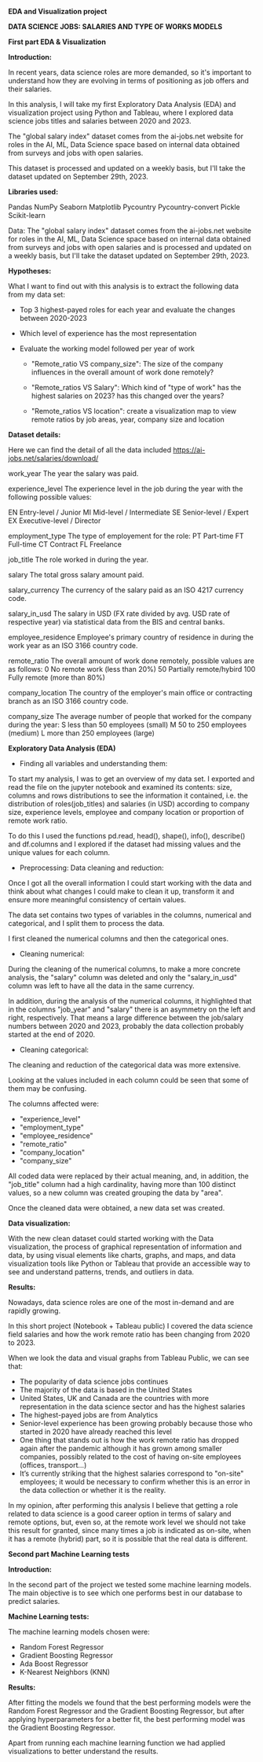 **EDA and Visualization project**

**DATA SCIENCE JOBS:
SALARIES AND TYPE OF WORKS MODELS**


**First part
EDA & Visualization** 

**Introduction:**

In recent years, data science roles are more demanded, so it's important to understand how they are evolving in terms of positioning as job offers and their salaries.

In this analysis, I will take my first Exploratory Data Analysis (EDA) and visualization project using Python and Tableau, where I explored data science jobs titles and salaries between 2020 and 2023. 

The "global salary index" dataset comes from the ai-jobs.net website for roles in the AI, ML, Data Science space based on internal data obtained from surveys and jobs with open salaries.

This dataset is processed and updated on a weekly basis, but I'll take the dataset updated on September 29th, 2023.

**Libraries used:**

Pandas
NumPy
Seaborn
Matplotlib
Pycountry
Pycountry-convert
Pickle
Scikit-learn

Data: The "global salary index" dataset comes from the ai-jobs.net website for roles in the AI, ML, Data Science space based on internal data obtained from surveys and jobs with open salaries and is processed and updated on a weekly basis, but I'll take the dataset updated on September 29th, 2023.


**Hypotheses:**

What I want to find out with this analysis is to extract the following data from my data set:

- Top 3 highest-payed roles for each year and evaluate the changes between 2020-2023 

- Which level of experience has the most representation

- Evaluate the working model followed per year of work

	-	"Remote_ratio VS company_size": The size of the company influences in the overall amount of work done remotely? 

	-	"Remote_ratios VS Salary": Which kind of "type of work" has the highest salaries on 2023? has this changed over the years?

	-	"Remote_ratios VS location": create a visualization map to view remote ratios by job areas, year, company size and location

**Dataset details:**

Here we can find the detail of all the data included
https://ai-jobs.net/salaries/download/

work_year			The year the salary was paid.

experience_level	The experience level in the job during the year with the following possible values:

EN	Entry-level / Junior
MI	Mid-level / Intermediate
SE	Senior-level / Expert
EX	Executive-level / Director

employment_type		The type of employement for the role:
PT	Part-time
FT	Full-time
CT	Contract
FL	Freelance

job_title			The role worked in during the year.

salary				The total gross salary amount paid.

salary_currency	The currency of the salary paid as an ISO 4217 currency code.

salary_in_usd	The salary in USD (FX rate divided by avg. USD rate of respective year) via statistical data from the BIS and central banks.

employee_residence	Employee's primary country of residence in during the work year as an ISO 3166 country code.

remote_ratio	The overall amount of work done remotely, possible values are as follows:
0	No remote work (less than 20%)
50	Partially remote/hybird
100	Fully remote (more than 80%)

company_location	The country of the employer's main office or contracting branch as an ISO 3166 country code.

company_size	The average number of people that worked for the company during the year:
S	less than 50 employees (small)
M	50 to 250 employees (medium)
L	more than 250 employees (large)


**Exploratory Data Analysis (EDA)**

- Finding all variables and understanding them:

To start my analysis, I was to get an overview of my data set. I exported and read the file on the jupyter notebook and examined its contents: size, columns and rows distributions to see the information it contained, i.e. the distribution of roles(job_titles) and salaries (in USD) according to company size, experience levels, employee and company location or proportion of remote work ratio.

To do this I used the functions pd.read, head(), shape(), info(), describe() and df.columns and I explored if the dataset had missing values and the unique values for each column.

- Preprocessing: Data cleaning and reduction:

Once I got all the overall information I could start working with the data and think about what changes I could make to clean it up, transform it and ensure more meaningful consistency of certain values.

The data set contains two types of variables in the columns, numerical and categorical, and I split them to process the data.

I first cleaned the numerical columns and then the categorical ones.

- Cleaning numerical:

During the cleaning of the numerical columns, to make a more concrete analysis, the "salary" column was deleted and only the "salary_in_usd" column was left to have all the data in the same currency.

In addition, during the analysis of the numerical columns, it highlighted that in the columns "job_year" and "salary" there is an asymmetry on the left and right, respectively. That means a large difference between the job/salary numbers between 2020 and 2023, probably the data collection probably started at the end of 2020.

- Cleaning categorical:

The cleaning and reduction of the categorical data was more extensive.

Looking at the values included in each column could be seen that some of them may be confusing.

The columns affected were:
- "experience_level"
- "employment_type"
- "employee_residence"
- "remote_ratio"
- "company_location"
- "company_size"

All coded data were replaced by their actual meaning, and, in addition, the "job_title" column had a high cardinality, having more than 100 distinct values, so a new column was created grouping the data by "area".

Once the cleaned data were obtained, a new data set was created.

**Data visualization:**

With the new clean dataset could started working with the Data visualization, the process of graphical representation of information and data, by using visual elements like charts, graphs, and maps, and data visualization tools like Python or Tableau that provide an accessible way to see and understand patterns, trends, and outliers in data.

**Results:**

Nowadays, data science roles are one of the most in-demand and are rapidly growing. 

In this short project (Notebook + Tableau public) I covered the data science field salaries and how the work remote ratio has been changing from 2020 to 2023.

When we look the data and visual graphs from Tableau Public, we can see that:

-	The popularity of data science jobs continues
-	The majority of the data is based in the United States 
-	United States, UK and Canada are the countries with more representation in the data science sector and has the highest salaries
-	The highest-payed jobs are from Analytics
-	Senior-level experience has been growing probably because those who started in 2020 have already reached this level 
-	One thing that stands out is how the work remote ratio has dropped again after the pandemic although it has grown among smaller companies, possibly related to the cost of having on-site employees (offices, transport…)
-	It’s currently striking that the highest salaries correspond to "on-site" employees; it would be necessary to confirm whether this is an error in the data collection or whether it is the reality.

In my opinion, after performing this analysis I believe that getting a role related to data science is a good career option in terms of salary and remote options, but, even so, at the remote work level we should not take this result for granted, since many times a job is indicated as on-site, when it has a remote (hybrid) part, so it is possible that the real data is different.



**Second part
Machine Learning tests**

**Introduction:**

In the second part of the project we tested some machine learning models. The main objective is to see which one performs best in our database to predict salaries.

**Machine Learning tests:**

The machine learning models chosen were:
-	Random Forest Regressor
-	Gradient Boosting Regressor
-	Ada Boost Regressor
-	K-Nearest Neighbors (KNN)

**Results:**

After fitting the models we found that the best performing models were the Random Forest Regressor and the Gradient Boosting Regressor, but after applying hyperparameters for a better fit, the best performing model was the Gradient Boosting Regressor.

Apart from running each machine learning function we had applied visualizations to better understand the results.
